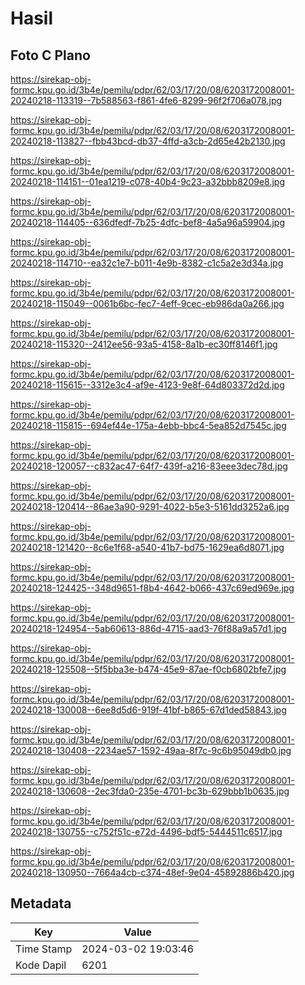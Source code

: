 # Hasil

## Foto C Plano

https://sirekap-obj-formc.kpu.go.id/3b4e/pemilu/pdpr/62/03/17/20/08/6203172008001-20240218-113319--7b588563-f861-4fe6-8299-96f2f706a078.jpg

https://sirekap-obj-formc.kpu.go.id/3b4e/pemilu/pdpr/62/03/17/20/08/6203172008001-20240218-113827--fbb43bcd-db37-4ffd-a3cb-2d65e42b2130.jpg

https://sirekap-obj-formc.kpu.go.id/3b4e/pemilu/pdpr/62/03/17/20/08/6203172008001-20240218-114151--01ea1219-c078-40b4-9c23-a32bbb8209e8.jpg

https://sirekap-obj-formc.kpu.go.id/3b4e/pemilu/pdpr/62/03/17/20/08/6203172008001-20240218-114405--636dfedf-7b25-4dfc-bef8-4a5a96a59904.jpg

https://sirekap-obj-formc.kpu.go.id/3b4e/pemilu/pdpr/62/03/17/20/08/6203172008001-20240218-114710--ea32c1e7-b011-4e9b-8382-c1c5a2e3d34a.jpg

https://sirekap-obj-formc.kpu.go.id/3b4e/pemilu/pdpr/62/03/17/20/08/6203172008001-20240218-115049--0061b6bc-fec7-4eff-9cec-eb986da0a266.jpg

https://sirekap-obj-formc.kpu.go.id/3b4e/pemilu/pdpr/62/03/17/20/08/6203172008001-20240218-115320--2412ee56-93a5-4158-8a1b-ec30ff8146f1.jpg

https://sirekap-obj-formc.kpu.go.id/3b4e/pemilu/pdpr/62/03/17/20/08/6203172008001-20240218-115615--3312e3c4-af9e-4123-9e8f-64d803372d2d.jpg

https://sirekap-obj-formc.kpu.go.id/3b4e/pemilu/pdpr/62/03/17/20/08/6203172008001-20240218-115815--694ef44e-175a-4ebb-bbc4-5ea852d7545c.jpg

https://sirekap-obj-formc.kpu.go.id/3b4e/pemilu/pdpr/62/03/17/20/08/6203172008001-20240218-120057--c832ac47-64f7-439f-a216-83eee3dec78d.jpg

https://sirekap-obj-formc.kpu.go.id/3b4e/pemilu/pdpr/62/03/17/20/08/6203172008001-20240218-120414--86ae3a90-9291-4022-b5e3-5161dd3252a6.jpg

https://sirekap-obj-formc.kpu.go.id/3b4e/pemilu/pdpr/62/03/17/20/08/6203172008001-20240218-121420--8c6e1f68-a540-41b7-bd75-1629ea6d8071.jpg

https://sirekap-obj-formc.kpu.go.id/3b4e/pemilu/pdpr/62/03/17/20/08/6203172008001-20240218-124425--348d9651-f8b4-4642-b066-437c69ed969e.jpg

https://sirekap-obj-formc.kpu.go.id/3b4e/pemilu/pdpr/62/03/17/20/08/6203172008001-20240218-124954--5ab60613-886d-4715-aad3-76f88a9a57d1.jpg

https://sirekap-obj-formc.kpu.go.id/3b4e/pemilu/pdpr/62/03/17/20/08/6203172008001-20240218-125508--5f5bba3e-b474-45e9-87ae-f0cb6802bfe7.jpg

https://sirekap-obj-formc.kpu.go.id/3b4e/pemilu/pdpr/62/03/17/20/08/6203172008001-20240218-130008--6ee8d5d6-919f-41bf-b865-67d1ded58843.jpg

https://sirekap-obj-formc.kpu.go.id/3b4e/pemilu/pdpr/62/03/17/20/08/6203172008001-20240218-130408--2234ae57-1592-49aa-8f7c-9c6b95049db0.jpg

https://sirekap-obj-formc.kpu.go.id/3b4e/pemilu/pdpr/62/03/17/20/08/6203172008001-20240218-130608--2ec3fda0-235e-4701-bc3b-629bbb1b0635.jpg

https://sirekap-obj-formc.kpu.go.id/3b4e/pemilu/pdpr/62/03/17/20/08/6203172008001-20240218-130755--c752f51c-e72d-4496-bdf5-5444511c6517.jpg

https://sirekap-obj-formc.kpu.go.id/3b4e/pemilu/pdpr/62/03/17/20/08/6203172008001-20240218-130950--7664a4cb-c374-48ef-9e04-45892886b420.jpg


## Metadata

| Key        | Value               |
| ---------- | ------------------- |
| Time Stamp | 2024-03-02 19:03:46 |
| Kode Dapil | 6201                |



